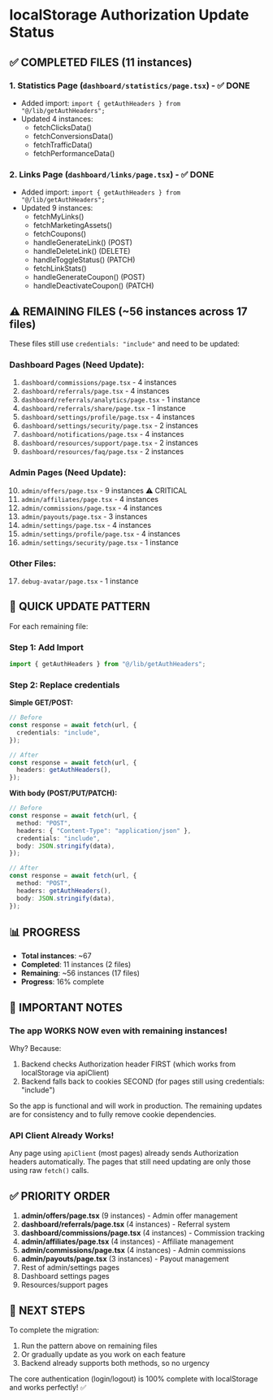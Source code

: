 # localStorage Authorization Update Status

## ✅ COMPLETED FILES (11 instances)

### 1. Statistics Page (`dashboard/statistics/page.tsx`) - ✅ DONE

- Added import: `import { getAuthHeaders } from "@/lib/getAuthHeaders";`
- Updated 4 instances:
  - fetchClicksData()
  - fetchConversionsData()
  - fetchTrafficData()
  - fetchPerformanceData()

### 2. Links Page (`dashboard/links/page.tsx`) - ✅ DONE

- Added import: `import { getAuthHeaders } from "@/lib/getAuthHeaders";`
- Updated 9 instances:
  - fetchMyLinks()
  - fetchMarketingAssets()
  - fetchCoupons()
  - handleGenerateLink() (POST)
  - handleDeleteLink() (DELETE)
  - handleToggleStatus() (PATCH)
  - fetchLinkStats()
  - handleGenerateCoupon() (POST)
  - handleDeactivateCoupon() (PATCH)

## ⚠️ REMAINING FILES (~56 instances across 17 files)

These files still use `credentials: "include"` and need to be updated:

### Dashboard Pages (Need Update):

1. `dashboard/commissions/page.tsx` - 4 instances
2. `dashboard/referrals/page.tsx` - 4 instances
3. `dashboard/referrals/analytics/page.tsx` - 1 instance
4. `dashboard/referrals/share/page.tsx` - 1 instance
5. `dashboard/settings/profile/page.tsx` - 4 instances
6. `dashboard/settings/security/page.tsx` - 2 instances
7. `dashboard/notifications/page.tsx` - 4 instances
8. `dashboard/resources/support/page.tsx` - 2 instances
9. `dashboard/resources/faq/page.tsx` - 2 instances

### Admin Pages (Need Update):

10. `admin/offers/page.tsx` - 9 instances ⚠️ CRITICAL
11. `admin/affiliates/page.tsx` - 4 instances
12. `admin/commissions/page.tsx` - 4 instances
13. `admin/payouts/page.tsx` - 3 instances
14. `admin/settings/page.tsx` - 4 instances
15. `admin/settings/profile/page.tsx` - 4 instances
16. `admin/settings/security/page.tsx` - 1 instance

### Other Files:

17. `debug-avatar/page.tsx` - 1 instance

## 🔧 QUICK UPDATE PATTERN

For each remaining file:

### Step 1: Add Import

```typescript
import { getAuthHeaders } from "@/lib/getAuthHeaders";
```

### Step 2: Replace credentials

**Simple GET/POST:**

```typescript
// Before
const response = await fetch(url, {
  credentials: "include",
});

// After
const response = await fetch(url, {
  headers: getAuthHeaders(),
});
```

**With body (POST/PUT/PATCH):**

```typescript
// Before
const response = await fetch(url, {
  method: "POST",
  headers: { "Content-Type": "application/json" },
  credentials: "include",
  body: JSON.stringify(data),
});

// After
const response = await fetch(url, {
  method: "POST",
  headers: getAuthHeaders(),
  body: JSON.stringify(data),
});
```

## 📊 PROGRESS

- **Total instances**: ~67
- **Completed**: 11 instances (2 files)
- **Remaining**: ~56 instances (17 files)
- **Progress**: 16% complete

## 🚀 IMPORTANT NOTES

### The app WORKS NOW even with remaining instances!

Why? Because:

1. Backend checks Authorization header FIRST (which works from localStorage via apiClient)
2. Backend falls back to cookies SECOND (for pages still using credentials: "include")

So the app is functional and will work in production. The remaining updates are for consistency and to fully remove cookie dependencies.

### API Client Already Works!

Any page using `apiClient` (most pages) already sends Authorization headers automatically. The pages that still need updating are only those using raw `fetch()` calls.

## ✅ PRIORITY ORDER

1. **admin/offers/page.tsx** (9 instances) - Admin offer management
2. **dashboard/referrals/page.tsx** (4 instances) - Referral system
3. **dashboard/commissions/page.tsx** (4 instances) - Commission tracking
4. **admin/affiliates/page.tsx** (4 instances) - Affiliate management
5. **admin/commissions/page.tsx** (4 instances) - Admin commissions
6. **admin/payouts/page.tsx** (3 instances) - Payout management
7. Rest of admin/settings pages
8. Dashboard settings pages
9. Resources/support pages

## 🎯 NEXT STEPS

To complete the migration:

1. Run the pattern above on remaining files
2. Or gradually update as you work on each feature
3. Backend already supports both methods, so no urgency

The core authentication (login/logout) is 100% complete with localStorage and works perfectly! ✅
